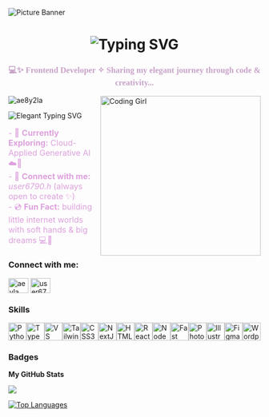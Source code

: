 ![Picture Banner](https://github.com/user-attachments/assets/b9a8d1ec-3ed8-4c59-bc55-89bacabc75b8)

<h1 align="center">
  <img src="https://readme-typing-svg.demolab.com?font=Parisienne&size=42&duration=4000&pause=1000&color=E9A6A6&center=true&vCenter=true&repeat=false&width=550&lines=Hi+%F0%9F%91%8B%2C+I'm+Aeyla!!" alt="Typing SVG" />
</h1>

<h3 align="center" style="font-family: 'Great Vibes', cursive; color: #C8A2C8;">
  💻✨ Frontend Developer ✧ Sharing my elegant journey through code & creativity...
</h3>

<!-- IMAGE FLOATING RIGHT - comes after intro section -->
<img align="right" alt="Coding Girl" width="320" src="https://github.com/user-attachments/assets/11096d4c-d6c9-40c7-ba1f-62bce36401da" style="margin-left: 16px;" />

<!-- STATS AND SOFT TEXT -->
<p align="left">
  <img src="https://komarev.com/ghpvc/?username=ae8y2la&label=Profile%20views&color=C8A2C8&style=flat" alt="ae8y2la" />
</p>

<p align="left">
  <img src="https://readme-typing-svg.demolab.com?font=Great+Vibes&size=30&pause=1000&color=C8A2C8&width=450&lines=Let%E2%80%99s+Code+Something+Beautiful+Together+%F0%9F%92%AB" alt="Elegant Typing SVG" />
</p>

<p align="left" style="font-size: 16px; color: #DDA0DD;">
  - 🌱 <b>Currently Exploring:</b> Cloud-Applied Generative AI ☁️🧠 <br>
  - 👾 <b>Connect with me:</b> <i>user6790.h</i> (always open to create ✨) <br>
  - 💿 <b>Fun Fact:</b> building little internet worlds with soft hands & big dreams 💻🌙
</p>
  

<h3 align="left">Connect with me:</h3>
<p align="left">
<a href="https://linkedin.com/in/aeyla naseer" target="blank"><img align="center" src="https://raw.githubusercontent.com/rahuldkjain/github-profile-readme-generator/master/src/images/icons/Social/linked-in-alt.svg" alt="aeyla naseer" height="30" width="40" /></a>
  <a href="https://discord.gg/user6790.h" target="blank"><img align="center" src="https://raw.githubusercontent.com/rahuldkjain/github-profile-readme-generator/master/src/images/icons/Social/discord.svg" alt="user6790.h" height="30" width="40" /></a>
</p>

### Skills

<p align="left">
<a href="https://www.python.org/" target="_blank" rel="noreferrer"><img src="https://raw.githubusercontent.com/danielcranney/readme-generator/main/public/icons/skills/python-colored.svg" width="36" height="36" alt="Python" title="Python"/></a><a href="https://www.typescriptlang.org/" target="_blank" rel="noreferrer"><img src="https://raw.githubusercontent.com/danielcranney/readme-generator/main/public/icons/skills/typescript-colored.svg" width="36" height="36" alt="TypeScript" title="TypeScript"/></a><a href="https://code.visualstudio.com/" target="_blank" rel="noreferrer"><img src="https://raw.githubusercontent.com/danielcranney/readme-generator/main/public/icons/skills/visualstudiocode-colored.svg" width="36" height="36" alt="VS Code" title="VS Code"/></a><a href="https://tailwindcss.com/" target="_blank" rel="noreferrer"><img src="https://raw.githubusercontent.com/danielcranney/readme-generator/main/public/icons/skills/tailwindcss-colored.svg" width="36" height="36" alt="TailwindCSS" title="TailwindCSS"/></a><a href="https://www.w3.org/TR/CSS/#css" target="_blank" rel="noreferrer"><img src="https://raw.githubusercontent.com/danielcranney/readme-generator/main/public/icons/skills/css3-colored.svg" width="36" height="36" alt="CSS3" title="CSS3"/></a><a href="https://nextjs.org/docs" target="_blank" rel="noreferrer"><img src="https://raw.githubusercontent.com/danielcranney/readme-generator/main/public/icons/skills/nextjs-colored.svg" width="36" height="36" alt="NextJs" title="NextJs"/></a><a href="https://developer.mozilla.org/en-US/docs/Glossary/HTML5" target="_blank" rel="noreferrer"><img src="https://raw.githubusercontent.com/danielcranney/readme-generator/main/public/icons/skills/html5-colored.svg" width="36" height="36" alt="HTML5" title="HTML5"/></a><a href="https://reactjs.org/" target="_blank" rel="noreferrer"><img src="https://raw.githubusercontent.com/danielcranney/readme-generator/main/public/icons/skills/react-colored.svg" width="36" height="36" alt="React" title="React"/></a><a href="https://nodejs.org/en/" target="_blank" rel="noreferrer"><img src="https://raw.githubusercontent.com/danielcranney/readme-generator/main/public/icons/skills/nodejs-colored.svg" width="36" height="36" alt="NodeJS" title="NodeJS"/></a><a href="https://fastapi.tiangolo.com/" target="_blank" rel="noreferrer"><img src="https://raw.githubusercontent.com/danielcranney/readme-generator/main/public/icons/skills/fastapi-colored.svg" width="36" height="36" alt="Fast API" title="Fast API"/></a><a href="https://www.adobe.com/uk/products/photoshop.html" target="_blank" rel="noreferrer"><img src="https://raw.githubusercontent.com/danielcranney/readme-generator/main/public/icons/skills/photoshop-colored.svg" width="36" height="36" alt="Photoshop" title="Photoshop"/></a><a href="https://www.adobe.com/uk/products/illustrator.html" target="_blank" rel="noreferrer"><img src="https://raw.githubusercontent.com/danielcranney/readme-generator/main/public/icons/skills/illustrator-colored.svg" width="36" height="36" alt="Illustrator" title="Illustrator"/></a><a href="https://www.figma.com/" target="_blank" rel="noreferrer"><img src="https://raw.githubusercontent.com/danielcranney/readme-generator/main/public/icons/skills/figma-colored.svg" width="36" height="36" alt="Figma" title="Figma"/></a><a href="https://wordpress.com" target="_blank" rel="noreferrer"><img src="https://raw.githubusercontent.com/danielcranney/readme-generator/main/public/icons/skills/wordpress-colored.svg" width="36" height="36" alt="Wordpress" title="Wordpress"/></a>
</p>

### Badges

<b>My GitHub Stats</b>

<a href="http://www.github.com/Ae8y2la"><img src="https://github-readme-streak-stats.herokuapp.com/?user=Ae8y2la&stroke=000000&background=ffffff&ring=ec4899&fire=ec4899&currStreakNum=000000&currStreakLabel=ec4899&sideNums=000000&sideLabels=000000&dates=000000&hide_border=true" /></a>

<a href="https://github.com/Ae8y2la" align="left"><img src="https://github-readme-stats.vercel.app/api/top-langs/?username=Ae8y2la&langs_count=10&title_color=ec4899&text_color=000000&icon_color=0891b2&bg_color=ffffff&hide_border=true&locale=en&custom_title=Top%20%Languages" alt="Top Languages" /></a>

